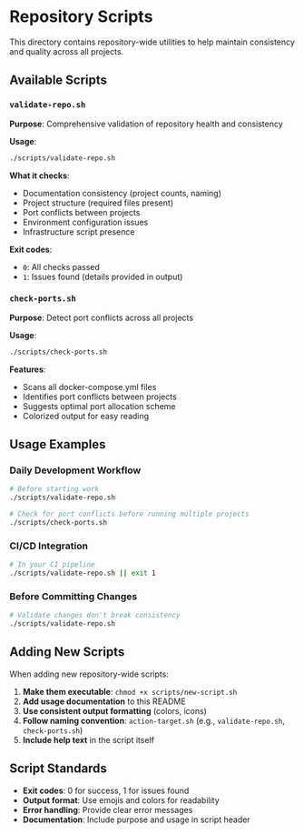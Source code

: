 # Repository Scripts

This directory contains repository-wide utilities to help maintain consistency and quality across all projects.

## Available Scripts

### `validate-repo.sh`
**Purpose**: Comprehensive validation of repository health and consistency

**Usage**: 
```bash
./scripts/validate-repo.sh
```

**What it checks**:
- Documentation consistency (project counts, naming)
- Project structure (required files present)
- Port conflicts between projects
- Environment configuration issues
- Infrastructure script presence

**Exit codes**:
- `0`: All checks passed
- `1`: Issues found (details provided in output)

### `check-ports.sh`
**Purpose**: Detect port conflicts across all projects

**Usage**:
```bash
./scripts/check-ports.sh
```

**Features**:
- Scans all docker-compose.yml files
- Identifies port conflicts between projects
- Suggests optimal port allocation scheme
- Colorized output for easy reading

## Usage Examples

### Daily Development Workflow
```bash
# Before starting work
./scripts/validate-repo.sh

# Check for port conflicts before running multiple projects
./scripts/check-ports.sh
```

### CI/CD Integration
```bash
# In your CI pipeline
./scripts/validate-repo.sh || exit 1
```

### Before Committing Changes
```bash
# Validate changes don't break consistency
./scripts/validate-repo.sh
```

## Adding New Scripts

When adding new repository-wide scripts:

1. **Make them executable**: `chmod +x scripts/new-script.sh`
2. **Add usage documentation** to this README
3. **Use consistent output formatting** (colors, icons)
4. **Follow naming convention**: `action-target.sh` (e.g., `validate-repo.sh`, `check-ports.sh`)
5. **Include help text** in the script itself

## Script Standards

- **Exit codes**: 0 for success, 1 for issues found
- **Output format**: Use emojis and colors for readability
- **Error handling**: Provide clear error messages
- **Documentation**: Include purpose and usage in script header
